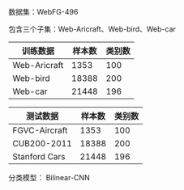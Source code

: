 数据集：WebFG-496

包含三个子集：Web-Aricraft、Web-bird、Web-car

| 训练数据     | 样本数 | 类别数 |
| ------------ | ------ | ------ |
| Web-Aricraft | 1353   | 100    |
| Web-bird     | 18388  | 200    |
| Web-car      | 21448  | 196    |



| 测试数据      | 样本数 | 类别数 |
| ------------- | ------ | ------ |
| FGVC-Aircraft | 1353   | 100    |
| CUB200-2011   | 18388  | 200    |
| Stanford Cars | 21448  | 196    |

分类模型： Bilinear-CNN 